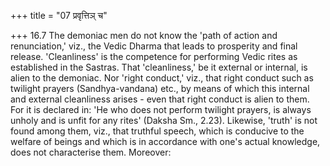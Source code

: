 +++
title = "07 प्रवृत्तिञ् च"

+++
16.7 The demoniac men do not know the 'path of action and renunciation,'
viz., the Vedic Dharma that leads to prosperity and final release.
'Cleanliness' is the competence for performing Vedic rites as established in the Sastras. That 'cleanliness,' be it external or internal, is alien to the demoniac. Nor 'right conduct,' viz., that right conduct such as twilight prayers (Sandhya-vandana) etc., by means of which this internal and external cleanliness arises - even that right conduct is alien to them. For it is declared in: 'He who does not perform twilight prayers, is always unholy and is unfit for any rites'
(Daksha Sm., 2.23). Likewise, 'truth' is not found among them, viz.,
that truthful speech, which is conducive to the welfare of beings and which is in accordance with one's actual knowledge, does not characterise them. Moreover:
